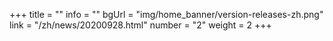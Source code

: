 +++
title = ""
info = ""
bgUrl = "img/home_banner/version-releases-zh.png"
link = "/zh/news/20200928.html"
number = "2"
weight =  2
+++